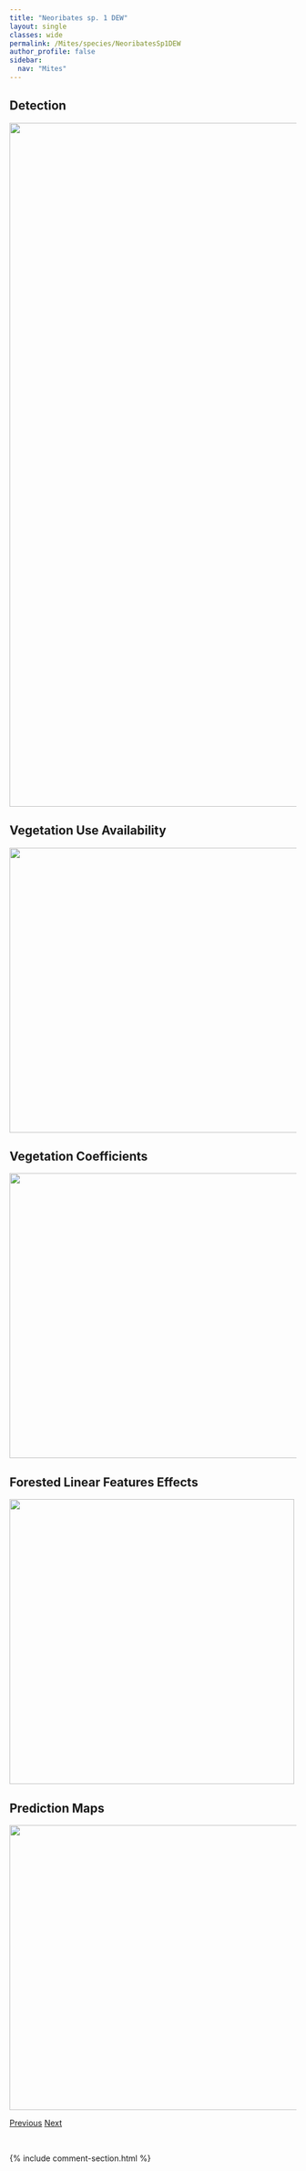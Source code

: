 ```yaml
---
title: "Neoribates sp. 1 DEW"
layout: single
classes: wide
permalink: /Mites/species/NeoribatesSp1DEW
author_profile: false
sidebar:
  nav: "Mites"
---
```


<h2>Detection</h2>

<a href="https://drive.google.com/uc?export=view&id=1W0Ft8ZuhSNMieNdiFlFkXilPy3dnyBxv">
<img src="https://drive.google.com/uc?export=view&id=1W0Ft8ZuhSNMieNdiFlFkXilPy3dnyBxv" height = "1200" width = "800">
</a>


<h2>Vegetation Use Availability</h2>

<a href="https://drive.google.com/uc?export=view&id=1628F31Vk6cbxBMLex94ZkZctPz8-BTaS">
<img src="https://drive.google.com/uc?export=view&id=1628F31Vk6cbxBMLex94ZkZctPz8-BTaS" height = "500" width = "1000">
</a>


<h2>Vegetation Coefficients</h2>

<a href="https://drive.google.com/uc?export=view&id=1Ien2HFhNgYicLZWhmAYU06hydWp3oWFQ">
<img src="https://drive.google.com/uc?export=view&id=1Ien2HFhNgYicLZWhmAYU06hydWp3oWFQ" height = "500" width = "1000">
</a>


<h2>Forested Linear Features Effects</h2>

<a href="https://drive.google.com/uc?export=view&id=1qvroK6wRteixKUVPvKeFHoq4iAD3nAx0">
<img src="https://drive.google.com/uc?export=view&id=1qvroK6wRteixKUVPvKeFHoq4iAD3nAx0" height = "500" width = "500">
</a>


<h2>Prediction Maps</h2>

<a href="https://drive.google.com/uc?export=view&id=1fT-2LZcVg3JEPLBp8QRffgoCvWpFPhe0">
<img src="https://drive.google.com/uc?export=view&id=1fT-2LZcVg3JEPLBp8QRffgoCvWpFPhe0" height = "500" width = "1000">
</a>


<a href="/DevelopmentWebsite/Mites/species/NeonothrusHumicola" class="pagination--pager" title="Neonothrus humicola">Previous</a> <a href="/DevelopmentWebsite/Mites/species/NeoribatesSp2DEW" class="pagination--pager" title="Neoribates sp. 2 DEW">Next</a>

<p>&nbsp;</p>

{% include comment-section.html %}
